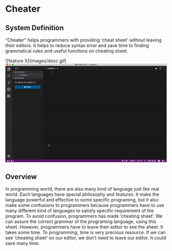 # Cheater

## System Definition
“Cheater" helps programmers with providing ‘cheat sheet’ without leaving their editors. It helps to reduce syntax error and save time to finding grammatical rules and useful functions on cheating sheet.



\!\[feature X\]\(images/desc.gif\)
![Alt Text](./images/desc.gif)


## Overview
In programming world, there are also many kind of language just like real world. Each languages have special philosophy and features. It make the language powerful and effective to some specific programing, but it also make some confusions to programmers because programmers have to use many different kind of languages to satisfy specific requirement of the program. To avoid confusion, programmers has made ‘cheating sheet’. We can assure the correct grammar of the programing language, using this sheet.  However, programmers have to leave their editor to see the sheet. It takes some time. To programming, time is very precious resource. If we can see ‘cheating sheet’  on our editor, we don’t need to leave our editor. It could save many time.
